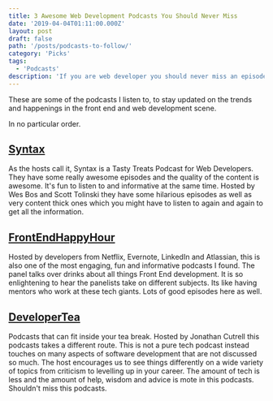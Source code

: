 ```yaml
---
title: 3 Awesome Web Development Podcasts You Should Never Miss
date: '2019-04-04T01:11:00.000Z'
layout: post
draft: false
path: '/posts/podcasts-to-follow/'
category: 'Picks'
tags:
  - 'Podcasts'
description: 'If you are web developer you should never miss an episode of these awesome web development podcasts'
---
```


These are some of the podcasts I listen to, to stay updated on the trends and happenings in the front end and web development scene.

In no particular order.

## [Syntax](https://syntax.fm)

As the hosts call it, Syntax is a Tasty Treats Podcast for Web Developers. They have some really awesome episodes and the quality of the content is awesome. It's fun to listen to and informative at the same time. Hosted by Wes Bos and Scott Tolinski they have some hilarious episodes as well as very content thick ones which you might have to listen to again and again to get all the information.

## [FrontEndHappyHour](https://frontendhappyhour.com)

Hosted by developers from Netflix, Evernote, LinkedIn and Atlassian, this is also one of the most engaging, fun and informative podcasts I found. The panel talks over drinks about all things Front End development. It is so enlightening to hear the panelists take on different subjects. Its like having mentors who work at these tech giants. Lots of good episodes here as well.

## [DeveloperTea](https://spec.fm/podcasts/developer-tea)

Podcasts that can fit inside your tea break. Hosted by Jonathan Cutrell this podcasts takes a different route. This is not a pure tech podcast instead touches on many aspects of software development that are not discussed so much. The host encourages us to see things differently on a wide variety of topics from criticism to levelling up in your career. The amount of tech is less and the amount of help, wisdom and advice is mote in this podcasts. Shouldn't miss this podcasts.
